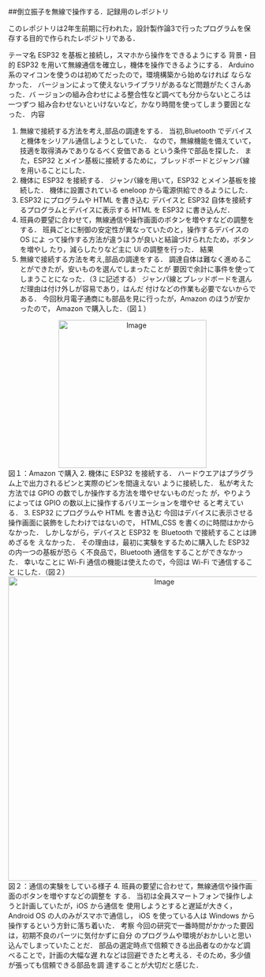 ##倒立振子を無線で操作する．記録用のレポジトリ

このレポジトリは2年生前期に行われた，設計製作論3で行ったプログラムを保存する目的で作られたレポジトリである．


テーマ名 ESP32 を基板と接続し，スマホから操作をできるようにする
背景・目的
ESP32 を用いて無線通信を確立し，機体を操作できるようにする．
Arduino 系のマイコンを使うのは初めてだったので，環境構築から始めなければ
ならなかった．
バージョンによって使えないライブラリがあるなど問題がたくさんあった．バ
ージョンの組み合わせによる整合性など調べても分からないところは一つずつ
組み合わせないといけないなど，かなり時間を使ってしまう要因となった．
内容
1. 無線で接続する方法を考え,部品の調達をする．
当初,Bluetooth でデバイスと機体をシリアル通信しようとしていた．
なので，無線機能を備えていて，技適を取得済みでありなるべく安価である
という条件で部品を探した．
また，ESP32 とメイン基板に接続するために，ブレッドボードとジャンパ線
を用いることにした．
2. 機体に ESP32 を接続する．
ジャンパ線を用いて，ESP32 とメイン基板を接続した．
機体に設置されている eneloop から電源供給できるようにした．
3. ESP32 にプログラムや HTML を書き込む
デバイスと ESP32 自体を接続するプログラムとデバイスに表示する HTML を
ESP32 に書き込んだ．
4. 班員の要望に合わせて，無線通信や操作画面のボタンを増やすなどの調整を
する．
班員ごとに制御の安定性が異なっていたのと，操作するデバイスの OS によ
って操作する方法が違うほうが良いと結論づけられたため，ボタンを増やし
たり，減らしたりなど主に UI の調整を行った．
結果
1. 無線で接続する方法を考え,部品の調達をする．
調達自体は難なく進めることができたが，安いものを選んでしまったことが
要因で余計に事件を使ってしまうことになった．（3 に記述する）
ジャンパ線とブレッドボードを選んだ理由は付け外しが容易であり，はんだ
付けなどの作業も必要でないからである．
今回秋月電子通商にも部品を見に行ったが，Amazon のほうが安かったので，
Amazon で購入した．（図１）
<div align="center">
<img width="300" alt= "Image" src="https://github.com/user-attachments/assets/461da24e-52ea-4638-9eb6-d1403a9e3b44" />
</div>
図１：Amazon で購入
2. 機体に ESP32 を接続する．
ハードウエアはプラグラム上で出力されるピンと実際のピンを間違えない
ように接続した．
私が考えた方法では GPIO の数でしか操作する方法を増やせないものだった
が，やりようによっては GPIO の数以上に操作するバリエーションを増やせ
ると考えている．
3. ESP32 にプログラムや HTML を書き込む
今回はデバイスに表示させる操作画面に装飾をしたわけではないので，
HTML,CSS を書くのに時間はかからなかった．
しかしながら，デバイスと ESP32 を Bluetooth で接続することは諦めざるを
えなかった．
その理由は，最初に実験をするために購入した ESP32 の内一つの基板が恐ら
く不良品で，Bluetooth 通信をすることができなかった．
幸いなことに Wi-Fi 通信の機能は使えたので，今回は Wi-Fi で通信すること
にした．（図２）
<div align="center">
<img width="617" alt="Image" src="https://github.com/user-attachments/assets/c1bae3cb-ee56-484b-a455-e32edd549ab8" />
</div>
図２：通信の実験をしている様子
4. 班員の要望に合わせて，無線通信や操作画面のボタンを増やすなどの調整を
する．
当初は全員スマートフォンで操作しようと計画していたが，iOS から通信を
使用しようとすると遅延が大きく，Android OS の人のみがスマホで通信し，
iOS を使っている人は Windows から操作するという方針に落ち着いた．
考察
今回の研究で一番時間がかかった要因は，初期不良のパーツに気付かずに自分
のプログラムや環境がおかしいと思い込んでしまっていたことだ．
部品の選定時点で信頼できる出品者なのかなど調べることで，計画の大幅な遅
れなどは回避できたと考える．そのため，多少値が張っても信頼できる部品を調
達することが大切だと感じた．
